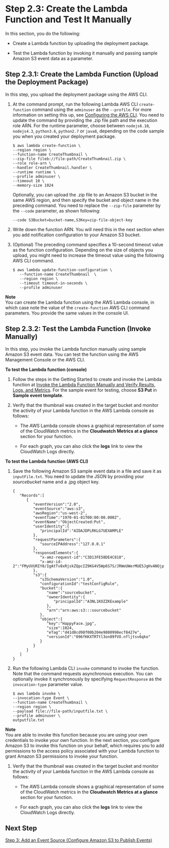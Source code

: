 # Step 2\.3: Create the Lambda Function and Test It Manually<a name="with-s3-example-upload-deployment-pkg"></a>

In this section, you do the following:

+ Create a Lambda function by uploading the deployment package\. 

+ Test the Lambda function by invoking it manually and passing sample Amazon S3 event data as a parameter\. 

## Step 2\.3\.1: Create the Lambda Function \(Upload the Deployment Package\)<a name="walkthrough-s3-events-adminuser-create-test-function-upload-zip-test-upload"></a>

In this step, you upload the deployment package using the AWS CLI\.

1. At the command prompt, run the following Lambda AWS CLI `create-function` command using the `adminuser` as the `--profile`\. For more information on setting this up, see [Configuring the AWS CLI](http://docs.aws.amazon.com/cli/latest/userguide/cli-chap-getting-started.html)\. You need to update the command by providing the \.zip file path and the execution role ARN\. For the runtime parameter, choose between `nodejs6.10`, `nodejs4.3`, `python3.6`, `python2.7` or `java8`, depending on the code sample you when you created your deployment package\.

   ```
   $ aws lambda create-function \
   --region region \
   --function-name CreateThumbnail \
   --zip-file fileb://file-path/CreateThumbnail.zip \
   --role role-arn \
   --handler CreateThumbnail.handler \
   --runtime runtime \
   --profile adminuser \
   --timeout 10 \
   --memory-size 1024
   ```

   Optionally, you can upload the \.zip file to an Amazon S3 bucket in the same AWS region, and then specify the bucket and object name in the preceding command\. You need to replace the `--zip-file` parameter by the `--code` parameter, as shown following:

   ```
   --code S3Bucket=bucket-name,S3Key=zip-file-object-key
   ```

1. Write down the function ARN\. You will need this in the next section when you add notification configuration to your Amazon S3 bucket\. 

1. \(Optional\) The preceding command specifies a 10\-second timeout value as the function configuration\. Depending on the size of objects you upload, you might need to increase the timeout value using the following AWS CLI command\.

   ```
   $ aws lambda update-function-configuration \
      --function-name CreateThumbnail  \
      --region region \
      --timeout timeout-in-seconds \
      --profile adminuser
   ```

**Note**  
You can create the Lambda function using the AWS Lambda console, in which case note the value of the `create-function` AWS CLI command parameters\. You provide the same values in the console UI\.

## Step 2\.3\.2: Test the Lambda Function \(Invoke Manually\)<a name="walkthrough-s3-events-adminuser-create-test-function-upload-zip-test-manual-invoke"></a>

In this step, you invoke the Lambda function manually using sample Amazon S3 event data\. You can test the function using the AWS Management Console or the AWS CLI\.

**To test the Lambda function \(console\)**

1. Follow the steps in the Getting Started to create and invoke the Lambda function at [Invoke the Lambda Function Manually and Verify Results, Logs, and Metrics](get-started-create-function.md#get-started-invoke-manually)\. For the sample event for testing, choose **S3 Put** in **Sample event template**\. 

1. Verify that the thumbnail was created in the target bucket and monitor the activity of your Lambda function in the AWS Lambda console as follows:

   + The AWS Lambda console shows a graphical representation of some of the CloudWatch metrics in the **Cloudwatch Metrics at a glance** section for your function\.

   +  For each graph, you can also click the **logs** link to view the CloudWatch Logs directly\.

**To test the Lambda function \(AWS CLI\)**

1. Save the following Amazon S3 sample event data in a file and save it as `inputFile.txt`\. You need to update the JSON by providing your *sourcebucket* name and a \.jpg object key\.

   ```
   {  
      "Records":[  
         {  
            "eventVersion":"2.0",
            "eventSource":"aws:s3",
            "awsRegion":"us-west-2",
            "eventTime":"1970-01-01T00:00:00.000Z",
            "eventName":"ObjectCreated:Put",
            "userIdentity":{  
               "principalId":"AIDAJDPLRKLG7UEXAMPLE"
            },
            "requestParameters":{  
               "sourceIPAddress":"127.0.0.1"
            },
            "responseElements":{  
               "x-amz-request-id":"C3D13FE58DE4C810",
               "x-amz-id-2":"FMyUVURIY8/IgAtTv8xRjskZQpcIZ9KG4V5Wp6S7S/JRWeUWerMUE5JgHvANOjpD"
            },
            "s3":{  
               "s3SchemaVersion":"1.0",
               "configurationId":"testConfigRule",
               "bucket":{  
                  "name":"sourcebucket",
                  "ownerIdentity":{  
                     "principalId":"A3NL1KOZZKExample"
                  },
                  "arn":"arn:aws:s3:::sourcebucket"
               },
               "object":{  
                  "key":"HappyFace.jpg",
                  "size":1024,
                  "eTag":"d41d8cd98f00b204e9800998ecf8427e",
                  "versionId":"096fKKXTRTtl3on89fVO.nfljtsv6qko"
               }
            }
         }
      ]
   }
   ```

1. Run the following Lambda CLI `invoke` command to invoke the function\. Note that the command requests asynchronous execution\. You can optionally invoke it synchronously by specifying `RequestResponse` as the `invocation-type` parameter value\.

   ```
   $ aws lambda invoke \
   --invocation-type Event \
   --function-name CreateThumbnail \
   --region region \
   --payload file://file-path/inputfile.txt \
   --profile adminuser \
   outputfile.txt
   ```
**Note**  
You are able to invoke this function because you are using your own credentials to invoke your own function\. In the next section, you configure Amazon S3 to invoke this function on your behalf, which requires you to add permissions to the access policy associated with your Lambda function to grant Amazon S3 permissions to invoke your function\.

1. Verify that the thumbnail was created in the target bucket and monitor the activity of your Lambda function in the AWS Lambda console as follows:

   + The AWS Lambda console shows a graphical representation of some of the CloudWatch metrics in the **Cloudwatch Metrics at a glance** section for your function\.

   +  For each graph, you can also click the **logs** link to view the CloudWatch Logs directly\.

## Next Step<a name="with-s3-example-upload-deployment-pkg-next-step"></a>

 [Step 3: Add an Event Source \(Configure Amazon S3 to Publish Events\)](with-s3-example-configure-event-source.md) 
